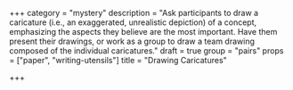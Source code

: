+++
category = "mystery"
description = "Ask participants to draw a caricature (i.e., an exaggerated, unrealistic depiction) of a concept, emphasizing the aspects  they believe are the most important. Have them present their drawings, or work as a group to draw a team drawing composed of the individual caricatures."
draft = true
group = "pairs"
props = ["paper", "writing-utensils"]
title = "Drawing Caricatures"

+++
